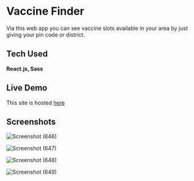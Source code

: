# Vaccine Finder

Via this web app you can see vaccine slots available in your area by just giving your pin code or district.

## Tech Used
**React.js, Sass**

## Live Demo
This site is hosted [here](https://vaccine-finder-sai.netlify.app/)

## Screenshots
![Screenshot (646)](https://user-images.githubusercontent.com/56087847/162923933-e64beaf4-13b5-458d-9d9a-2054986ddf81.png)


![Screenshot (647)](https://user-images.githubusercontent.com/56087847/162923948-1dfdcb9d-146f-4201-a951-205b7af81f04.png)


![Screenshot (648)](https://user-images.githubusercontent.com/56087847/162923968-636a1516-274a-4491-a223-bfb6d4ce7e88.png)


![Screenshot (649)](https://user-images.githubusercontent.com/56087847/162923976-1aadcd9c-a02a-437a-a6c5-07109b216456.png)




